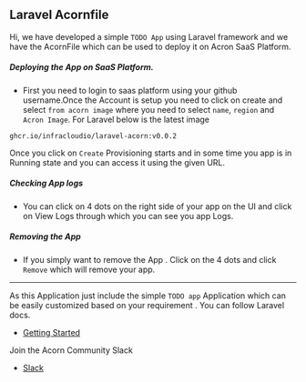 ## Laravel Acornfile

Hi, we have developed a simple `TODO App` using Laravel framework and we have the AcornFile which can be used to deploy it on Acron SaaS Platform.

##### Deploying the App on SaaS Platform.
- First you need to login to saas platform using your github username.Once the Account is setup you need to click on create and select `from acorn image` where you need to select `name`, `region` and `Acron Image`. For Laravel below is the latest image
```
ghcr.io/infracloudio/laravel-acorn:v0.0.2
```
Once you click on `Create` Provisioning starts and in some time you app is in Running state and you can access it using the given URL.

##### Checking App logs
- You can click on 4 dots on the right side of your app on the UI and click on View Logs through which you can see you app Logs.

##### Removing the App
- If you simply want to remove the App . Click on the 4 dots and click `Remove` which will remove your app.

---
As this Application just include the simple `TODO app` Application which can be easily customized based on your requirement . You can follow Laravel docs.

- [Getting Started](https://laravel.com/docs/10.x/installation)

Join the Acorn Community Slack

- [Slack](http://slack.acorn.io/)